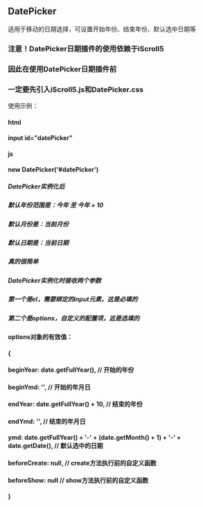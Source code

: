 ## DatePicker
适用于移动的日期选择，可设置开始年份、结束年份、默认选中日期等

### 注意！DatePicker日期插件的使用依赖于iScroll5
### 因此在使用DatePicker日期插件前
### 一定要先引入iScroll5.js和DatePicker.css

使用示例：
#### html
#### input id="datePicker"

#### js
#### new DatePicker('#datePicker')

##### DatePicker实例化后
##### 默认年份范围是：今年 至 今年 + 10
##### 默认月份是：当前月份
##### 默认日期是：当前日期
##### 真的很简单

##### DatePicker实例化时接收两个参数
##### 第一个是el，需要绑定的input元素，这是必填的
##### 第二个是options，自定义的配置项，这是选填的

#### options对象的有效值：

#### {
####  beginYear: date.getFullYear(), // 开始的年份
####  beginYmd: '', // 开始的年月日
####  endYear: date.getFullYear() + 10, // 结束的年份
####  endYmd: '', // 结束的年月日
####  ymd: date.getFullYear() + '-' + (date.getMonth() + 1) + '-' + date.getDate(), // 默认选中的日期
####  beforeCreate: null, // create方法执行前的自定义函数
####  beforeShow: null // show方法执行前的自定义函数
#### }
